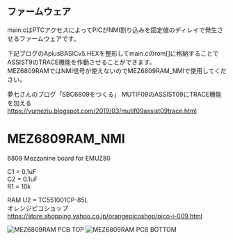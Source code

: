 ## ファームウェア
main.cはPTCアクセスによってPICがNMI割り込みを固定値のディレイで発生させるファームウェアです。  

下記ブログのAplusBASICv5.HEXを整形してmain.cのrom[]に格納することでASSIST9のTRACE機能を作動させることができます。  
MEZ6809RAMではNMI信号が使えないのでMEZ6809RAM_NMIで使用してください。

夢七さんのブログ「SBC6809をつくる」
MUTIF09のASSIST09にTRACE機能を加える  
https://yumeziu.blogspot.com/2019/03/mutif09assist09trace.html

# MEZ6809RAM_NMI
6809 Mezzanine board for EMUZ80

C1 = 0.1uF  
C2 = 0.1uF  
R1 = 10k

RAM U2 = TC551001CP-85L  
オレンジピコショップ  
https://store.shopping.yahoo.co.jp/orangepicoshop/pico-i-009.html

![MEZ6809RAM PCB TOP](https://github.com/satoshiokue/MEZ6809RAM_NMI/blob/main/MEZ6809RAMI_top.jpg)
![MEZ6809RAM PCB BOTTOM](https://github.com/satoshiokue/MEZ6809RAM_NMI/blob/main/MEZ6809RAMI_bottom.jpg)

